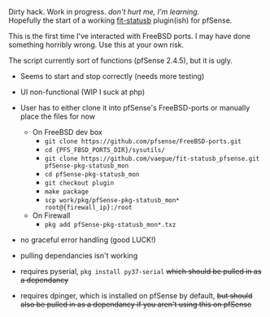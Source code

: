 Dirty hack. Work in progress. _don't hurt me, I'm learning._<br />
Hopefully the start of a working [fit-statusb](https://fit-iot.com/web/product/fit-statusb/) plugin(ish) for pfSense.

This is the first time I've interacted with FreeBSD ports. I may have done something horribly wrong.
Use this at your own risk.

The script currently sort of functions (pfSense 2.4.5), but it is ugly.
- Seems to start and stop correctly (needs more testing)
- UI non-functional (WIP I suck at php)
- User has to either clone it into pfSense's FreeBSD-ports or manually place the files for now
    - On FreeBSD dev box
        - `git clone https://github.com/pfsense/FreeBSD-ports.git`
        - `cd {PFS_FBSD_PORTS_DIR}/sysutils/`
        - `git clone https://github.com/vaegue/fit-statusb_pfsense.git pfSense-pkg-statusb_mon`
        - `cd pfSense-pkg-statusb_mon`
        - `git checkout plugin`
        - `make package`
        - `scp work/pkg/pfSense-pkg-statusb_mon* root@{firewall_ip}:/root`
    - On Firewall
        - `pkg add pfSense-pkg-statusb_mon*.txz`
    
- no graceful error handling (good LUCK!)
- pulling dependancies isn't working
- requires pyserial, `pkg install py37-serial` ~~which should be pulled in as a dependancy~~
- requires dpinger, which is installed on pfSense by default, ~~but should also be pulled in as a dependancy if you aren't using this on pfSense~~